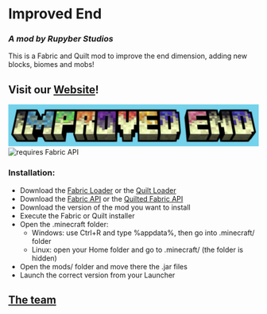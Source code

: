 # Improved End

### *A mod by Rupyber Studios*

This is a Fabric and Quilt mod to improve the end dimension, adding new blocks, biomes and mobs!

## Visit our [Website](https://rupyberstudios.github.io/website/)!

![Improved End Logo](https://github.com/RupyberStudios/website/blob/main/img/improved_end_logo_small.png?raw=true)
![requires Fabric API](https://i.imgur.com/HabVZJR.png)

### Installation:

- Download the [Fabric Loader](https://fabricmc.net/use/installer/) or the [Quilt Loader](https://quiltmc.org/en/install/)
- Download the [Fabric API](https://modrinth.com/mod/fabric-api/) or the [Quilted Fabric API](https://modrinth.com/mod/qsl/)
- Download the version of the mod you want to install
- Execute the Fabric or Quilt installer
- Open the .minecraft folder:
    - Windows: use Ctrl+R and type %appdata%, then go into .minecraft/ folder
    - Linux: open your Home folder and go to .minecraft/ (the folder is hidden)
- Open the mods/ folder and move there the .jar files
- Launch the correct version from your Launcher

## [The team](https://rupyberstudios.github.io/website/pages/about)
